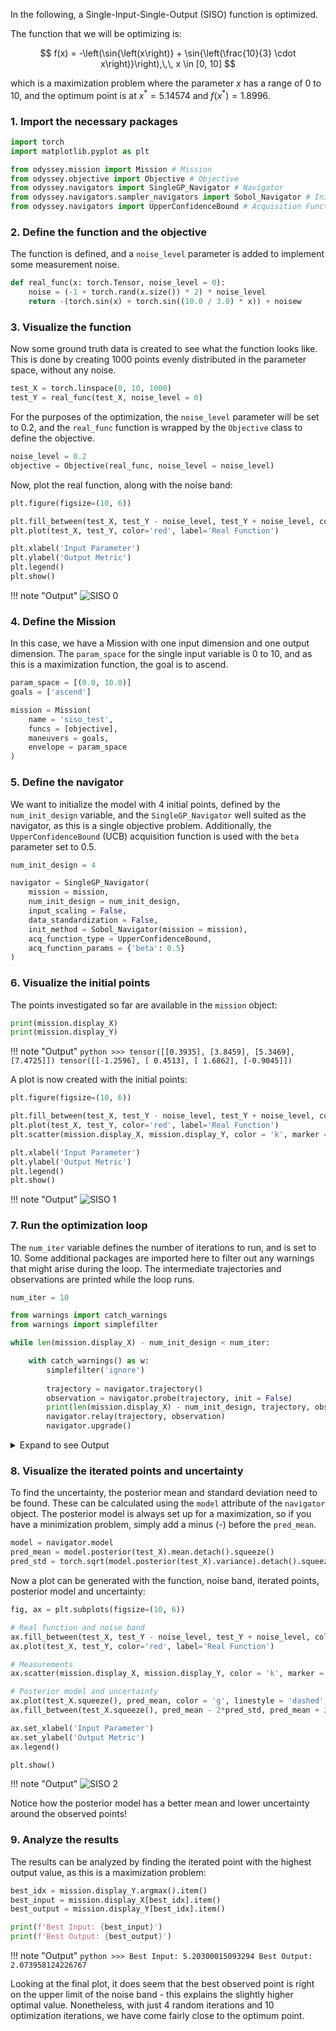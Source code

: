 In the following, a Single-Input-Single-Output (SISO) function is optimized.

The function that we will be optimizing is:


$$ f(x) = -\left(\sin{\left(x\right)} + \sin{\left(\frac{10}{3} \cdot x\right)}\right),\,\, x \in [0, 10] $$

which is a maximization problem where the parameter $x$ has a range of 0 to 10, and the optimum point is at $x^* = 5.14574$ and $f(x^*) = 1.8996$.

### 1. Import the necessary packages
```python linenums="1"
import torch
import matplotlib.pyplot as plt

from odyssey.mission import Mission # Mission
from odyssey.objective import Objective # Objective
from odyssey.navigators import SingleGP_Navigator # Navigator
from odyssey.navigators.sampler_navigators import Sobol_Navigator # Initial Sampler
from odyssey.navigators import UpperConfidenceBound # Acquisition Function
```

### 2. Define the function and the objective
The function is defined, and a `noise_level` parameter is added to implement some measurement noise.
```python linenums="1"
def real_func(x: torch.Tensor, noise_level = 0):
    noise = (-1 + torch.rand(x.size()) * 2) * noise_level
    return -(torch.sin(x) + torch.sin((10.0 / 3.0) * x)) + noisew
```

### 3. Visualize the function

Now some ground truth data is created to see what the function looks like. This is done by creating 1000 points evenly distributed in the parameter space, without any noise.

```python linenums="1"
test_X = torch.linspace(0, 10, 1000)
test_Y = real_func(test_X, noise_level = 0)
```

For the purposes of the optimization, the `noise_level` parameter will be set to $0.2$, and the `real_func` function is wrapped by the `Objective` class to define the objective.

```python linenums="1"
noise_level = 0.2
objective = Objective(real_func, noise_level = noise_level)
```
Now, plot the real function, along with the noise band:

```python linenums="1"
plt.figure(figsize=(10, 6))

plt.fill_between(test_X, test_Y - noise_level, test_Y + noise_level, color='red', alpha=0.3, label='Noise Band')
plt.plot(test_X, test_Y, color='red', label='Real Function')

plt.xlabel('Input Parameter')
plt.ylabel('Output Metric')
plt.legend()
plt.show()
```
!!! note "Output"
    ![SISO 0](siso_0.png)

### 4. Define the Mission

In this case, we have a Mission with one input dimension and one output dimension. The `param_space` for the single input variable is 0 to 10, and as this is a maximization function, the goal is to ascend.

```python linenums="1"
param_space = [(0.0, 10.0)]
goals = ['ascend']

mission = Mission(
    name = 'siso_test',
    funcs = [objective],
    maneuvers = goals,
    envelope = param_space
)
```

### 5. Define the navigator
We want to initialize the model with 4 initial points, defined by the `num_init_design` variable, and the `SingleGP_Navigator` well suited as the navigator, as this is a single objective problem. Additionally, the `UpperConfidenceBound` (UCB) acquisition function is used with the `beta` parameter set to $0.5$.
```python linenums="1"
num_init_design = 4

navigator = SingleGP_Navigator(
    mission = mission,
    num_init_design = num_init_design,
    input_scaling = False,
    data_standardization = False,
    init_method = Sobol_Navigator(mission = mission),
    acq_function_type = UpperConfidenceBound,
    acq_function_params = {'beta': 0.5}
)
```

### 6. Visualize the initial points
The points investigated so far are available in the `mission` object:
```python linenums="1"
print(mission.display_X)
print(mission.display_Y)
```
!!! note "Output"
    ```python
    >>> tensor([[0.3935],
            [3.8459],
            [5.3469],
            [7.4725]])
        tensor([[-1.2596],
                [ 0.4513],
                [ 1.6862],
                [-0.9045]])
    ```

A plot is now created with the initial points:

```python linenums="1"
plt.figure(figsize=(10, 6))

plt.fill_between(test_X, test_Y - noise_level, test_Y + noise_level, color='red', alpha=0.3, label='Noise Band')
plt.plot(test_X, test_Y, color='red', label='Real Function')
plt.scatter(mission.display_X, mission.display_Y, color = 'k', marker = '.', label='Noisy Points')

plt.xlabel('Input Parameter')
plt.ylabel('Output Metric')
plt.legend()
plt.show()
```

!!! note "Output"
    ![SISO 1](siso_1.png)



### 7. Run the optimization loop
The `num_iter` variable defines the number of iterations to run, and is set to $10$. Some additional packages are imported here to filter out any warnings that might arise during the loop. The intermediate trajectories and observations are printed while the loop runs.

```python linenums="1"
num_iter = 10

from warnings import catch_warnings
from warnings import simplefilter

while len(mission.display_X) - num_init_design < num_iter:

    with catch_warnings() as w:
        simplefilter('ignore')
        
        trajectory = navigator.trajectory()
        observation = navigator.probe(trajectory, init = False)
        print(len(mission.display_X) - num_init_design, trajectory, observation)
        navigator.relay(trajectory, observation)
        navigator.upgrade()
```

<details>
<summary>Expand to see Output</summary>
```python
>>> 0 tensor([[5.2228]]) tensor([[1.7943]])
    Succesfully appended {'param_1': [5.222783697804586], 'objective_1': [1.7942542090001241], 'creation_timestamp': '07-06-24 20:42:18'} to missionlogs/siso_test-070624_204218.csv
    1 tensor([[5.0633]]) tensor([[1.6669]])
    Succesfully appended {'param_1': [5.063268220232772], 'objective_1': [1.6669435062813764], 'creation_timestamp': '07-06-24 20:42:18'} to missionlogs/siso_test-070624_204218.csv
    2 tensor([[5.2090]]) tensor([[2.0303]])
    Succesfully appended {'param_1': [5.209039917615592], 'objective_1': [2.030305338216286], 'creation_timestamp': '07-06-24 20:42:19'} to missionlogs/siso_test-070624_204218.csv
    3 tensor([[5.2030]]) tensor([[2.0740]])
    Succesfully appended {'param_1': [5.20300015093294], 'objective_1': [2.073958124226767], 'creation_timestamp': '07-06-24 20:42:19'} to missionlogs/siso_test-070624_204218.csv
    4 tensor([[5.1981]]) tensor([[1.7659]])
    Succesfully appended {'param_1': [5.198063877181482], 'objective_1': [1.7658530056055226], 'creation_timestamp': '07-06-24 20:42:19'} to missionlogs/siso_test-070624_204218.csv
    5 tensor([[5.2057]]) tensor([[1.8139]])
    Succesfully appended {'param_1': [5.205699318922052], 'objective_1': [1.813869009628372], 'creation_timestamp': '07-06-24 20:42:19'} to missionlogs/siso_test-070624_204218.csv
    6 tensor([[5.2067]]) tensor([[1.7615]])
    Succesfully appended {'param_1': [5.206695536261849], 'objective_1': [1.7615019525702753], 'creation_timestamp': '07-06-24 20:42:19'} to missionlogs/siso_test-070624_204218.csv
    7 tensor([[5.2078]]) tensor([[1.7921]])
    Succesfully appended {'param_1': [5.207809210199016], 'objective_1': [1.7920781084517736], 'creation_timestamp': '07-06-24 20:42:19'} to missionlogs/siso_test-070624_204218.csv
    8 tensor([[5.2079]]) tensor([[1.6780]])
    Succesfully appended {'param_1': [5.207949576707767], 'objective_1': [1.677978183918718], 'creation_timestamp': '07-06-24 20:42:19'} to missionlogs/siso_test-070624_204218.csv
    9 tensor([[5.2089]]) tensor([[1.8183]])
    Succesfully appended {'param_1': [5.20894024902588], 'objective_1': [1.8183155492649645], 'creation_timestamp': '07-06-24 20:42:19'} to missionlogs/siso_test-070624_204218.csv
```
</details>

### 8. Visualize the iterated points and uncertainty

To find the uncertainty, the posterior mean and standard deviation need to be found. These can be calculated using the `model` attribute of the `navigator` object. The posterior model is always set up for a maximization, so if you have a minimization problem, simply add a minus (-) before the `pred_mean`.

```python linenums="1"
model = navigator.model
pred_mean = model.posterior(test_X).mean.detach().squeeze()
pred_std = torch.sqrt(model.posterior(test_X).variance).detach().squeeze()
```

Now a plot can be generated with the function, noise band, iterated points, posterior model and uncertainty:
```python linenums="1"
fig, ax = plt.subplots(figsize=(10, 6))

# Real function and noise band
ax.fill_between(test_X, test_Y - noise_level, test_Y + noise_level, color='red', alpha=0.3, label='Measurement Noise')
ax.plot(test_X, test_Y, color='red', label='Real Function')

# Measurements
ax.scatter(mission.display_X, mission.display_Y, color = 'k', marker = '.', label='Measurements')

# Posterior model and uncertainty
ax.plot(test_X.squeeze(), pred_mean, color = 'g', linestyle = 'dashed', label = 'Posterior Model')
ax.fill_between(test_X.squeeze(), pred_mean - 2*pred_std, pred_mean + 2*pred_std, color  ='g', alpha = 0.3, label = 'Posterior Uncertainty')

ax.set_xlabel('Input Parameter')
ax.set_ylabel('Output Metric')
ax.legend()

plt.show()
```

!!! note "Output"
    ![SISO 2](siso_2.png)

Notice how the posterior model has a better mean and lower uncertainty around the observed points!

### 9. Analyze the results
The results can be analyzed by finding the iterated point with the highest output value, as this is a maximization problem:

```python linenums="1"
best_idx = mission.display_Y.argmax().item()
best_input = mission.display_X[best_idx].item()
best_output = mission.display_Y[best_idx].item()

print(f'Best Input: {best_input}')
print(f'Best Output: {best_output}')
```

!!! note "Output"
    ```python
    >>> Best Input: 5.20300015093294
        Best Output: 2.073958124226767
    ```

Looking at the final plot, it does seem that the best observed point is right on the upper limit of the noise band - this explains the slightly higher optimal value. Nonetheless, with just 4 random iterations and 10 optimization iterations, we have come fairly close to the optimum point.


